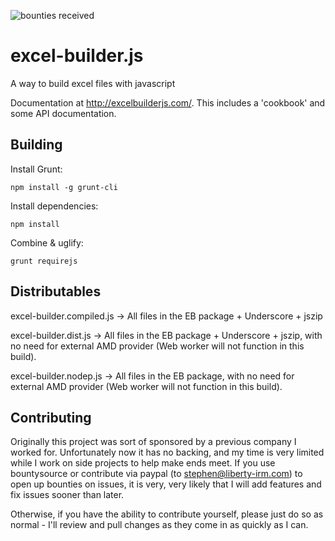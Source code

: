 ![bounties received](https://www.bountysource.com/badge/team?team_id=59027&style=bounties_received)

excel-builder.js
================

A way to build excel files with javascript

Documentation at http://excelbuilderjs.com/. This includes a 'cookbook' and some 
API documentation. 

Building
--------

Install Grunt:

	npm install -g grunt-cli

Install dependencies:

	npm install

Combine & uglify:

	grunt requirejs

Distributables
---------------
excel-builder.compiled.js -> All files in the EB package + Underscore + jszip

excel-builder.dist.js -> All files in the EB package + Underscore + jszip, with no need for external AMD provider (Web worker will not function in this build).

excel-builder.nodep.js -> All files in the EB package, with no need for external AMD provider (Web worker will not function in this build).

Contributing
-------------

Originally this project was sort of sponsored by a previous company I worked for. Unfortunately now it has no backing, and my time is very limited while I work on side projects to help make ends meet. If you use bountysource or contribute via paypal (to stephen@liberty-irm.com) to open up bounties on issues, it is very, very likely that I will add features and fix issues sooner than later. 

Otherwise, if you have the ability to contribute yourself, please just do so as normal - I'll review and pull changes as they come in as quickly as I can. 
